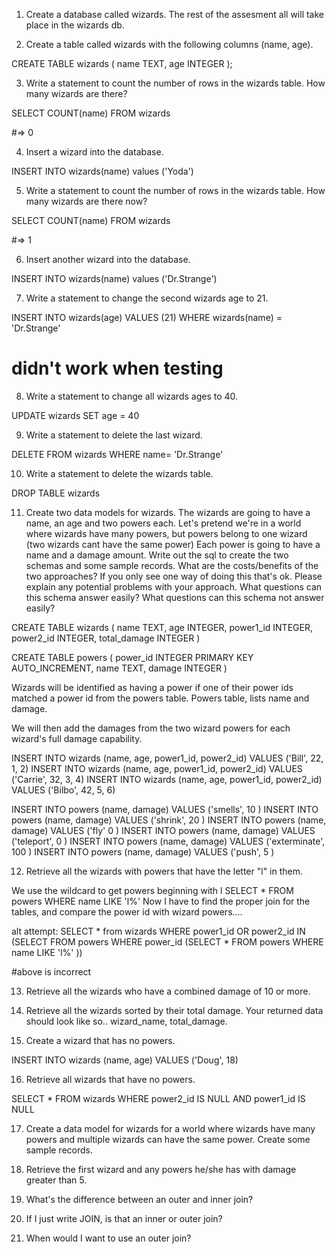 1. Create a database called wizards. The rest of the assesment all will take place in the wizards db.

2. Create a table called wizards with the following columns (name, age).

CREATE TABLE wizards
(
	name TEXT,
	age INTEGER
);

3. Write a statement to count the number of rows in the wizards table. How many wizards are there?

SELECT COUNT(name) FROM wizards

#=> 0

4. Insert a wizard into the database.

INSERT INTO wizards(name) values ('Yoda') 

5. Write a statement to count the number of rows in the wizards table. How many wizards are there now?

SELECT COUNT(name) FROM wizards

#=> 1

6. Insert another wizard into the database.

INSERT INTO wizards(name) values ('Dr.Strange')

7. Write a statement to change the second wizards age to 21.

INSERT INTO wizards(age) VALUES (21) WHERE wizards(name) = 'Dr.Strange'

# didn't work when testing

8. Write a statement to change all wizards ages to 40.

UPDATE wizards SET age = 40

9. Write a statement to delete the last wizard.

DELETE FROM wizards WHERE name= 'Dr.Strange'

10. Write a statement to delete the wizards table.

DROP TABLE wizards


11. Create two data models for wizards. The wizards are going to have a name, an age and two powers each. Let's pretend we're in a world where wizards have many powers, but powers belong to one wizard (two wizards cant have the same power) Each power is going to have a name and a damage amount. Write out the sql to create the two schemas and some sample records. What are the costs/benefits of the two approaches? If you only see one way of doing this that's ok. Please explain any potential problems with your approach. What questions can this schema answer easily? What questions can this schema not answer easily?

CREATE TABLE wizards
(
	name TEXT,
	age INTEGER,
	power1_id INTEGER,
	power2_id INTEGER,
	total_damage INTEGER
)

CREATE TABLE powers
(
	power_id INTEGER PRIMARY KEY AUTO_INCREMENT,
	name TEXT,
	damage INTEGER 
)

Wizards will be identified as having a power if one of their power ids matched a power id from the powers table.  Powers table, lists name and damage.  

We will then add the damages from the two wizard powers for each wizard's full damage capability.


INSERT INTO wizards (name, age, power1_id, power2_id) VALUES ('Bill', 22, 1, 2)
INSERT INTO wizards (name, age, power1_id, power2_id) VALUES ('Carrie', 32, 3, 4)
INSERT INTO wizards (name, age, power1_id, power2_id) VALUES ('Bilbo', 42, 5, 6)



INSERT INTO powers (name, damage) VALUES ('smells', 10 )
INSERT INTO powers (name, damage) VALUES ('shrink', 20 )
INSERT INTO powers (name, damage) VALUES ('fly' 0 )
INSERT INTO powers (name, damage) VALUES ('teleport', 0 )
INSERT INTO powers (name, damage) VALUES ('exterminate', 100 )
INSERT INTO powers (name, damage) VALUES ('push', 5 )

12.  Retrieve all the wizards with powers that have the letter "l" in them.

We use the wildcard to get powers beginning with l
SELECT * FROM powers WHERE name LIKE 'l%' 
Now I have to find the proper join for the tables, and compare the power id with wizard powers....

alt attempt: 
SELECT * from wizards WHERE power1_id OR power2_id IN (SELECT FROM powers WHERE power_id (SELECT * FROM powers WHERE name LIKE 'l%' ))

#above is incorrect 

13. Retrieve all the wizards who have a combined damage of 10 or more.

14. Retrieve all the wizards sorted by their total damage. Your returned data should look like so.. wizard_name, total_damage.

15. Create a wizard that has no powers.

INSERT INTO wizards (name, age) VALUES ('Doug', 18)

16. Retrieve all wizards that have no powers.

SELECT * FROM wizards WHERE power2_id IS NULL AND power1_id IS NULL 

17. Create a data model for wizards for a world where wizards have many powers and multiple wizards can have the same power. Create some sample records.

18. Retrieve the first wizard and any powers he/she has with damage greater than 5.

19. What's the difference between an outer and inner join?

20. If I just write JOIN, is that an inner or outer join?

21. When would I want to use an outer join?